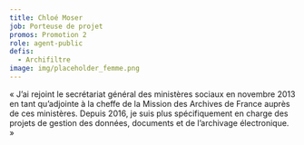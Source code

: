 ```yaml
---
title: Chloé Moser
job: Porteuse de projet
promos: Promotion 2
role: agent-public
defis:
  - Archifiltre
image: img/placeholder_femme.png
---
```

« J’ai rejoint le secrétariat général des ministères sociaux en novembre 2013 en tant qu’adjointe à la cheffe de la Mission des Archives de France auprès de ces ministères. Depuis 2016, je suis plus spécifiquement en charge des projets de gestion des données, documents et de l’archivage électronique. »